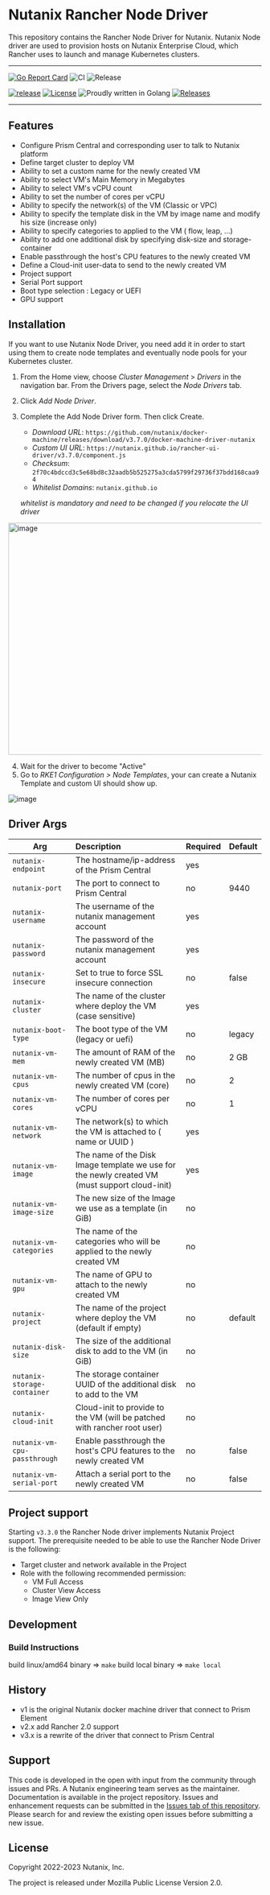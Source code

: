 # Nutanix Rancher Node Driver

This repository contains the Rancher Node Driver for Nutanix. Nutanix Node driver are used to provision hosts on Nutanix Enterprise Cloud, which Rancher uses to launch and manage Kubernetes clusters.


---

[![Go Report Card](https://goreportcard.com/badge/github.com/nutanix/docker-machine)](https://goreportcard.com/report/github.com/nutanix/docker-machine)
![CI](https://github.com/nutanix/docker-machine/actions/workflows/integration.yml/badge.svg)
![Release](https://github.com/nutanix/docker-machine/actions/workflows/release.yml/badge.svg)

[![release](https://img.shields.io/github/release-pre/nutanix/docker-machine.svg)](https://github.com/nutanix/docker-machine/releases)
[![License](https://img.shields.io/badge/License-MPL%202.0-blue.svg)](https://github.com/nutanix/docker-machine/blob/master/LICENSE)
![Proudly written in Golang](https://img.shields.io/badge/written%20in-Golang-92d1e7.svg)
[![Releases](https://img.shields.io/github/downloads/nutanix/docker-machine/total.svg)](https://github.com/nutanix/docker-machine/releases)

---

## Features


- Configure Prism Central and corresponding user to talk to Nutanix platform
- Define target cluster to deploy VM
- Ability to set a custom name for the newly created VM
- Ability to select VM's Main Memory in Megabytes
- Ability to select VM's vCPU count
- Ability to set the number of cores per vCPU
- Ability to specify the network(s) of the VM (Classic or VPC)
- Ability to specify the template disk in the VM by image name and modify his size (increase only)
- Ability to specify categories to applied to the VM ( flow, leap, ...)
- Ability to add one additional disk by specifying disk-size and storage-container
- Enable passthrough the host's CPU features to the newly created VM
- Define a Cloud-init user-data to send to the newly created VM
- Project support
- Serial Port support
- Boot type selection : Legacy or UEFI 
- GPU support


## Installation


If you want to use Nutanix Node Driver, you need add it in order to start using them to create node templates and eventually node pools for your Kubernetes cluster.

1. From the Home view, choose *Cluster Management* > *Drivers* in the navigation bar. From the Drivers page, select the *Node Drivers* tab.
2. Click *Add Node Driver*.
3. Complete the Add Node Driver form. Then click Create.

    - *Download URL*: `https://github.com/nutanix/docker-machine/releases/download/v3.7.0/docker-machine-driver-nutanix`  
    - *Custom UI URL*: `https://nutanix.github.io/rancher-ui-driver/v3.7.0/component.js`
    - *Checksum*: `2f70c4bdccd3c5e68bd8c32aadb5b525275a3cda5799f29736f37bdd168caa94`  
    - *Whitelist Domains*: `nutanix.github.io`  
      
    
    *whitelist is mandatory and need to be changed if you relocate the UI driver*

<img width="956" height="461" alt="image" src="https://github.com/user-attachments/assets/1237ca91-e866-4906-aa1e-e9dfcdf2a58c" />





4. Wait for the driver to become "Active"
5. Go to *RKE1 Configuration > Node Templates*, your can create a Nutanix Template and custom UI should show up.

![image](https://github.com/nutanix/docker-machine/assets/180613/8c56a022-ad6b-406b-80e6-10c5673c0d9e)



## Driver Args

| Arg                          | Description                                                                                   | Required | Default |
|------------------------------|:----------------------------------------------------------------------------------------------|:---------|---------|
| `nutanix-endpoint`           | The hostname/ip-address of the Prism Central                                                  | yes      |         |
| `nutanix-port`               | The port to connect to Prism Central                                                          | no       | 9440    |
| `nutanix-username`           | The username of the nutanix management account                                                | yes      |         |
| `nutanix-password`           | The password of the nutanix management account                                                | yes      |         |
| `nutanix-insecure`           | Set to true to force SSL insecure connection                                                  | no       | false   |
| `nutanix-cluster`            | The name of the cluster where deploy the VM (case sensitive)                                  | yes      |         |
| `nutanix-boot-type`          | The boot type of the VM (legacy or uefi)                                                      | no       | legacy  |
| `nutanix-vm-mem`             | The amount of RAM of the newly created VM (MB)                                                | no       | 2 GB    |
| `nutanix-vm-cpus`            | The number of cpus in the newly created VM (core)                                             | no       | 2       |
| `nutanix-vm-cores`           | The number of cores per vCPU                                                                  | no       | 1       |
| `nutanix-vm-network`         | The network(s) to which the VM is attached to ( name or UUID )                                | yes      |         |
| `nutanix-vm-image`           | The name of the Disk Image template we use for the newly created VM (must support cloud-init) | yes      |         |
| `nutanix-vm-image-size`      | The new size of the Image we use as a template (in GiB)                                       | no       |         |
| `nutanix-vm-categories`      | The name of the categories who will be applied to the newly created VM                        | no       |         |
| `nutanix-vm-gpu`             | The name of GPU to attach to the newly created VM                                             | no       |         |
| `nutanix-project`            | The name of the project where deploy the VM (default if empty)                                | no       | default |
| `nutanix-disk-size`          | The size of the additional disk to add to the VM (in GiB)                                     | no       |         |
| `nutanix-storage-container`  | The storage container UUID of the additional disk to add to the VM                            | no       |         |
| `nutanix-cloud-init`         | Cloud-init to provide to the VM (will be patched with rancher root user)                      | no       |         |
| `nutanix-vm-cpu-passthrough` | Enable passthrough the host's CPU features to the newly created VM                            | no       | false   |
| `nutanix-vm-serial-port`     | Attach a serial port to the newly created VM                                                  | no       | false   |



## Project support

Starting `v3.3.0` the Rancher Node driver implements Nutanix Project support. The  prerequisite needed to be able to use the Rancher Node Driver is the following:
- Target cluster and network available in the Project
- Role with the following recommended permission:
  - VM Full Access
  - Cluster View Access
  - Image View Only




## Development

### Build Instructions

build linux/amd64 binary => `make` 
build local binary => `make local`

## History

* v1 is the original Nutanix docker machine driver that connect to Prism Element
* v2.x add Rancher 2.0 support
* v3.x is a rewrite of the driver that connect to Prism Central

## Support
This code is developed in the open with input from the community through issues and PRs. A Nutanix engineering team serves as the maintainer. Documentation is available in the project repository. Issues and enhancement requests can be submitted in the [Issues tab of this repository](../../issues). Please search for and review the existing open issues before submitting a new issue.

## License
Copyright 2022-2023 Nutanix, Inc.

The project is released under Mozilla Public License Version 2.0.

